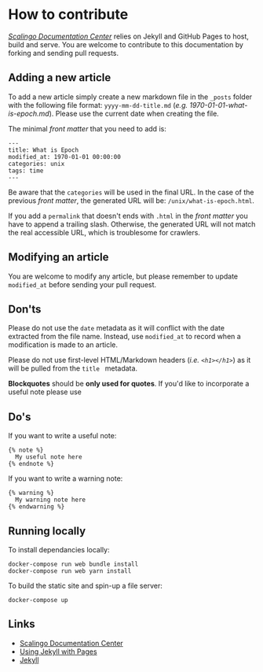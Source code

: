 # How to contribute

[*Scalingo Documentation Center*](http://doc.scalingo.com) relies on Jekyll and GitHub Pages to host, build and serve. You are welcome to contribute to this documentation by forking and sending pull requests.

## Adding a new article

To add a new article simply create a new markdown file in the `_posts` folder with the following file format: `yyyy-mm-dd-title.md` (*e.g. 1970-01-01-what-is-epoch.md*).
Please use the current date when creating the file.

The minimal *front matter* that you need to add is:

```
---
title: What is Epoch
modified_at: 1970-01-01 00:00:00
categories: unix
tags: time
---
```

Be aware that the `categories` will be used in the final URL. In the case of the previous *front matter*, the generated URL will be: `/unix/what-is-epoch.html`.

If you add a `permalink` that doesn't ends with `.html` in the *front matter* you have to append a trailing slash. Otherwise, the generated URL will not match the real accessible URL, which is troublesome for crawlers.

## Modifying an article

You are welcome to modify any article, but please remember to update `modified_at` before sending your pull request.

## Don'ts

Please do not use the `date` metadata as it will conflict with the date extracted from the file name. Instead, use `modified_at` to record when a modification is made to an article.

Please do not use first-level HTML/Markdown headers (*i.e. `<h1></h1>`*) as it will be pulled from the `title ` metadata.

__Blockquotes__ should be **only used for quotes**. If you'd like to incorporate a useful
note please use

## Do's

If you want to write a useful note:
```
{% note %}
  My useful note here
{% endnote %}
```

If you want to write a warning note:
```
{% warning %}
  My warning note here
{% endwarning %}
```

## Running locally

To install dependancies locally:

```
docker-compose run web bundle install
docker-compose run web yarn install
```

To build the static site and spin-up a file server:

```
docker-compose up
```

## Links

* [Scalingo Documentation Center](http://doc.scalingo.com)
* [Using Jekyll with Pages](https://help.github.com/articles/using-jekyll-with-pages/)
* [Jekyll](https://jekyllrb.com/)
